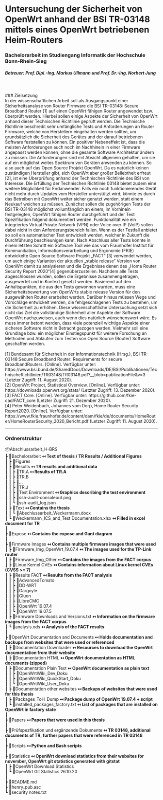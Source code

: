 # Untersuchung der Sicherheit von OpenWrt anhand der BSI TR-03148 mittels eines OpenWrt betriebenen Heim-Routers
### Bachelorarbeit im Studiengang Informatik der Hochschule Bonn-Rhein-Sieg
##### Betreuer: Prof. Dipl.-Ing. Markus Ullmann und Prof. Dr.-Ing. Norbert Jung
<br>
<br>
### Zielsetzung
<br>
In der wissenschaftlichen Arbeit soll als Ausgangspunkt einer Sicherheitsanalyse von Router Firmware die BSI TR-03148: Secure Broadband Router [1] auf einen OpenWrt fähigen Router angewendet bzw. überprüft werden. Hierbei sollen einige Aspekte der Sicherheit von OpenWrt anhand dieser Technischen Richtlinie geprüft werden. Die Technische Richtlinie beschreibt sehr umfängliche Tests und Anforderungen an Router Firmware, welche von Herstellern eingehalten werden sollten, um grundsätzlich die Sicherheit des Gerätes und der darauf betriebenen Software feststellen zu können. Ein positiver Nebeneffekt ist, dass die meisten Anforderungen auch noch im Nachhinein in einer Firmware angepasst werden können, ohne die gesamte Software Architektur ändern zu müssen. Die Anforderungen sind mit Absicht allgemein gehalten, um sie auf ein möglichst weites Spektrum von Geräten anwenden zu können. So also auch auf das Open Source Projekt OpenWrt. Da es natürlich keinen zuständigen Hersteller gibt, sich OpenWrt aber großer Beliebtheit erfreut [2], ist eine Überprüfung anhand der Technischen Richtlinie des BSI von Interesse. Die Erfüllung der Technischen Richtlinie 03148 bietet zudem eine weitere Möglichkeit für Endanwender. Falls ein noch funktionierendes Gerät nicht mehr durch Updates vom Hersteller unterstützt wird, könnte es durch das Betreiben mit OpenWrt weiter sicher genutzt werden, statt einem Neukauf weichen zu müssen. Zunächst sollen die zugehörigen Tests der BSI TR-03148 möglichst vollumfänglich an einem, im Vorhinein festgelegten, OpenWrt fähigen Router durchgeführt und der Test Spezifikation folgend dokumentiert werden. Funktionalität wie ein integriertes Virtual Private Network (VPN) oder Voice over IP (VoIP) sollen dabei nicht in den Anforderungsbereich fallen. Wenn es der Testfall anbietet so soll ein automatischer Test entwickelt werden, welcher in Zukunft die Durchführung beschleunigen kann. Nach Abschluss aller Tests könnte in einem letzten Schritt ein Software Tool wie das vom Fraunhofer Institut für Kommunikation, Informationsverarbeitung und Ergonomie (FKIE) entwickelte Open Source Software Projekt „FACT“ [3] verwendet werden, um auch einige Varianten der aktuellen „stable release“ Version von OpenWrt damit zu analysieren und die Ergebnisse denen des „Home Router Security Report 2020“[4] gegenüberzustellen. Nachdem alle Tests abgeschlossen wurden, sollen die Ergebnisse zusammengetragen, ausgewertet und in Kontext gesetzt werden. Basierend auf den Anhaltspunkten, die aus den Tests gewonnen wurden, muss eine Sicherheitsbewertung von OpenWrts stable release Version für den ausgewählten Router erarbeitet werden. Darüber hinaus müssen Wege und Vorschläge entwickelt werden, die fehlgeschlagenen Tests zu bestehen, um die Sicherheit zu erhöhen. Diese wissenschaftliche Untersuchung setzt sich nicht das Ziel die vollständige Sicherheit aller Aspekte der Software OpenWrt nachzuweisen, auch wenn dies natürlich wünschenswert wäre. Es muss immer betont werden, dass viele potenziell wichtige Aspekte einer sicheren Software nicht in Betracht gezogen werden. Vielmehr soll eine Grundlage bzw. ein möglicher Einstiegspunkt für weitere Forschung an Methoden und Abläufen zum Testen von Open Source (Router) Software geschaffen werden.
<br><br>
[1] Bundesamt für Sicherheit in der Informationstechnik (Hrsg.), BSI TR-03148:Secure Broadband Router: Requirements for secure BroadbandRouters. [Online]. Verfügbar unter: https://www.bsi.bund.de/SharedDocs/Downloads/DE/BSI/Publikationen/TechnischeRichtlinien/TR03148/TR03148.pdf?__blob=publicationFile&v=3 (Letzter Zugriff: 11. August 2020).<br>
[2] OpenWrt Project, Statistical Overview. [Online]. Verfügbar unter: https://downloads.openwrt.org/stats/ (Letzter Zugriff: 13. Dezember 2020).<br>
[3] FACT Core. [Online]. Verfügbar unter: https://github.com/fkie-cad/FACT_core (Letzter Zugriff: 21. Dezember 2020).<br>
[4] Peter Weidenbach, Johannes vom Dorp, Home Router Security Report2020. [Online]. Verfügbar unter: https://www.fkie.fraunhofer.de/content/dam/fkie/de/documents/HomeRouter/HomeRouterSecurity_2020_Bericht.pdf (Letzter Zugriff: 11. August 2020).<br>

***

### Ordnerstruktur
📦Abschlussarbeit_H-BRS<br>
 ┣ 📂Bachelorarbeit **↤ Text of thesis / TR Results / Additional Figures**<br>
 ┃ ┣ 📂Figures<br>
 ┃ ┣ 📂Results **↤ TR results and additional data**<br>
 ┃ ┃ ┣ 📂TR.A **↤ Results of TR.A**<br>
 ┃ ┃ ┣ 📂TR.B<br>
 ┃ ┃ ┣ 📂...<br>
 ┃ ┃ ┣ 📂TR.J<br>
 ┃ ┃ ┣ 📂Test Environment **↤ Graphics describing the test environment** <br>
 ┃ ┃ ┣ 📜ssh-audit-consoleout.png<br>
 ┃ ┃ ┗ 📜ssh-audit_log.json<br>
 ┃ ┣ 📂Text **↤ Contains the thesis** <br>
 ┃ ┃ ┗ 📜Abschlussarbeit_Weckermann.docx<br>
 ┃ ┗ 📜Weckermann_ICS_and_Test Documentation.xlsx **↤ Filled in excel document for TR**<br>
 ┃<br>
 ┣ 📂Expose **↤ Contains the expose and Gant diagram**<br>
 ┃<br>
 ┣ 📂Firmware Images **↤ Contains multiple firmware images that were used**<br>
 ┃ ┣ 📂Firmware_Img_OpenWrt_19.07.4 **↤ The images used for the TP-Link router**<br>
 ┃ ┣ 📂Firmware_Img_Other **↤ Contains the images from the FACT corpus**<br>
 ┃ ┣ 📂Linux Kernel CVEs **↤ Contains information about Linux kernel CVEs (CVSS >= 7)**<br>
 ┃ ┣ 📂Results FACT **↤ Results from the FACT analysis**<br>
 ┃ ┃ ┣ 📂AdvancedTomato<br>
 ┃ ┃ ┣ 📂DD-WRT<br>
 ┃ ┃ ┣ 📂Gargoyle<br>
 ┃ ┃ ┣ 📂Gluon<br>
 ┃ ┃ ┣ 📂LibreCMC<br>
 ┃ ┃ ┣ 📂OpenWrt 19.07.4<br>
 ┃ ┃ ┗ 📂OpenWrt 19.07.5<br>
 ┃ ┣ 📜Firmware Downloads and Versions.txt **↤ Information on the firmware images from the FACT corpus**<br>
 ┃ ┗ 📜analysis.ods **↤ Analysis of the FACT results**<br>
 ┃<br>
 ┣ 📂OpenWrt Documentation and Documents **↤ Holds documentation and backups from websites that were used or referenced**<br>
 ┃ ┣ 📂Documentation Downloader **↤ Resources to download the OpenWrt documentation from their website**<br>
 ┃ ┣ 📂Documentation HTML **↤ OpenWrt documentation as HTML documents (zipped)** <br>
 ┃ ┣ 📂Documentation Plain Text **↤ OpenWrt documentation as plain text**<br>
 ┃ ┃ ┣ 📂OpenWrtWiki_Dev_Doku<br>
 ┃ ┃ ┣ 📂OpenWrtWiki_QuickStart_Doku<br>
 ┃ ┃ ┗ 📂OpenWrtWiki_User_Doku<br>
 ┃ ┣ 📂Documentation other websites **↤ Backups of websites that were used for this thesis**<br>
 ┃ ┣ 📂Packages_ToH_Dump **↤ Package dump of OpenWrt 19.07.4 + script**<br>
 ┃ ┗ 📜installed_packages_factory.txt **↤ List of packages that are installed on OpenWrt in factory state**<br>
 ┃<br>
 ┣ 📂Papers **↤ Papers that were used in this thesis**<br>
 ┃<br>
 ┣ 📂Prüfspezfikation und ergänzende Dokumente **↤ TR 03148, additional documents of TR, further papers that were referenced in TR 03148**<br>
 ┃<br>
 ┣ 📂Scripts **↤ Python and Bash scripts**<br>
 ┃<br>
 ┣ 📂Statistics **↤ OpenWrt download statistics from their websites for november, OpenWrt git statistics generated with gitstat**<br>
 ┃ ┣ 📂OpenWrt Download Statistics<br>
 ┃ ┗ 📂OpenWrt Git Statistics 26.10.20<br>
 ┃<br>
 ┣ 📜README.md<br>
 ┣ 📜henry_pub.asc<br>
 ┗ 📜security notes.txt<br>
